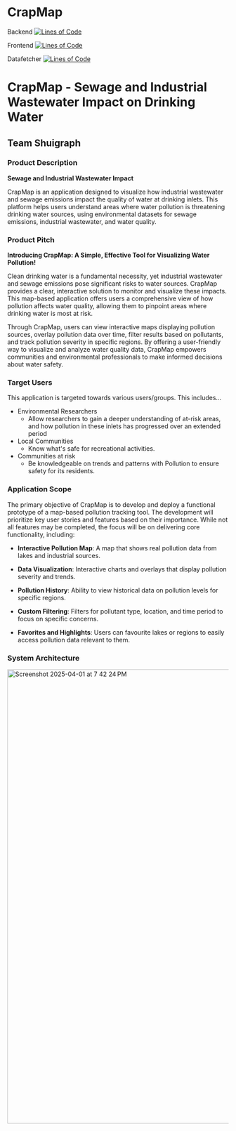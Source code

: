 # CrapMap
Backend
[![Lines of Code](https://sonarqube.socs.uoguelph.ca/api/project_badges/measure?project=Shuigraph_backend&metric=ncloc&token=sqb_57cda723ab51d3cc89c739c31b5ef39c1e56bc2a)](https://sonarqube.socs.uoguelph.ca/dashboard?id=Shuigraph_backend)

Frontend
[![Lines of Code](https://sonarqube.socs.uoguelph.ca/api/project_badges/measure?project=shuigraph_frontend&metric=ncloc&token=sqb_1a4b008eee22675aed558f9da3b3cc3aa07ae3c4)](https://sonarqube.socs.uoguelph.ca/dashboard?id=shuigraph_frontend)

Datafetcher
[![Lines of Code](https://sonarqube.socs.uoguelph.ca/api/project_badges/measure?project=Shuigraph_crapfetcher&metric=ncloc&token=sqb_8a0c991c94cf3ecdf766868bccf76ee59400acf8)](https://sonarqube.socs.uoguelph.ca/dashboard?id=Shuigraph_crapfetcher)

# CrapMap - Sewage and Industrial Wastewater Impact on Drinking Water
## Team Shuigraph


### Product Description

**Sewage and Industrial Wastewater Impact**

CrapMap is an application designed to visualize how industrial wastewater and sewage emissions impact the quality of water at drinking inlets. This platform helps users understand areas where water pollution is threatening drinking water sources, using environmental datasets for sewage emissions, industrial wastewater, and water quality.

### Product Pitch

**Introducing CrapMap: A Simple, Effective Tool for Visualizing Water Pollution!**

Clean drinking water is a fundamental necessity, yet industrial wastewater and sewage emissions pose significant risks to water sources. CrapMap provides a clear, interactive solution to monitor and visualize these impacts. This map-based application offers users a comprehensive view of how pollution affects water quality, allowing them to pinpoint areas where drinking water is most at risk.

Through CrapMap, users can view interactive maps displaying pollution sources, overlay pollution data over time, filter results based on pollutants, and track pollution severity in specific regions. By offering a user-friendly way to visualize and analyze water quality data, CrapMap empowers communities and environmental professionals to make informed decisions about water safety.

### Target Users

This application is targeted towards various users/groups. This includes...

* Environmental Researchers
   * Allow researchers to gain a deeper understanding of at-risk areas, and how pollution in these inlets has progressed over an extended period 
* Local Communities
   * Know what's safe for recreational activities.
* Communities at risk
   * Be knowledgeable on trends and patterns with Pollution to ensure safety for its residents. 

### Application Scope

The primary objective of CrapMap is to develop and deploy a functional prototype of a map-based pollution tracking tool. The development will prioritize key user stories and features based on their importance. While not all features may be completed, the focus will be on delivering core functionality, including:

- **Interactive Pollution Map**: A map that shows real pollution data from lakes and industrial sources.

- **Data Visualization**: Interactive charts and overlays that display pollution severity and trends.

- **Pollution History**: Ability to view historical data on pollution levels for specific regions.

- **Custom Filtering**: Filters for pollutant type, location, and time period to focus on specific concerns.

- **Favorites and Highlights**: Users can favourite lakes or regions to easily access pollution data relevant to them. 

### System Architecture 

<img width="1035" alt="Screenshot 2025-04-01 at 7 42 24 PM" src="https://github.com/user-attachments/assets/db0c40b8-91da-4788-9197-d4bc28160d15" />
